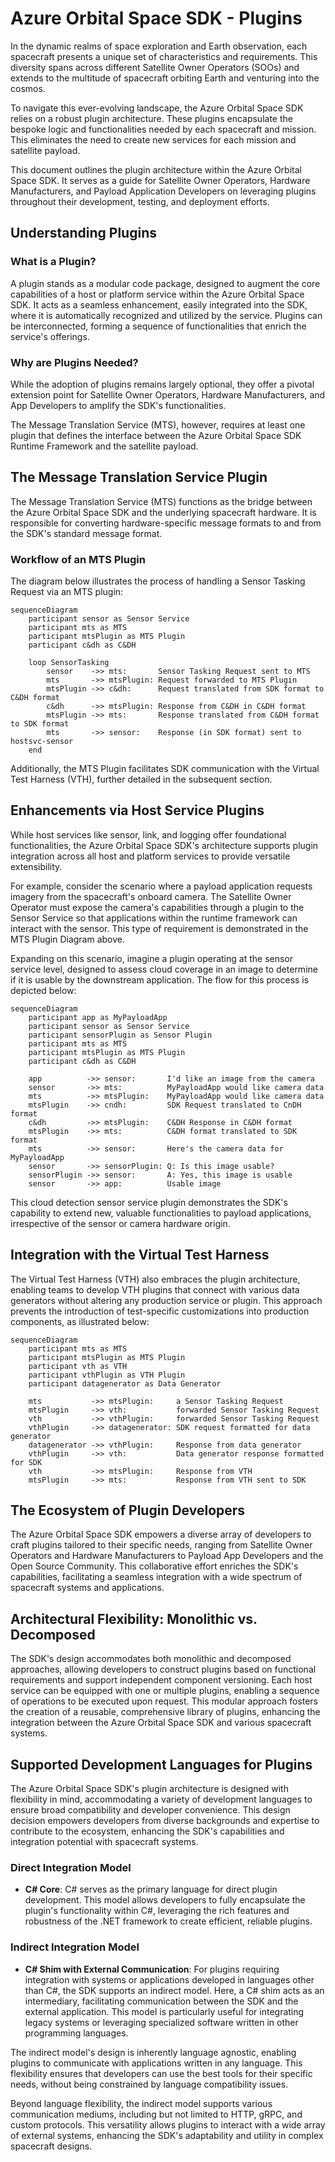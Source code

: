 # Azure Orbital Space SDK - Plugins

In the dynamic realms of space exploration and Earth observation, each spacecraft presents a unique set of characteristics and requirements. This diversity spans across different Satellite Owner Operators (SOOs) and extends to the multitude of spacecraft orbiting Earth and venturing into the cosmos.

To navigate this ever-evolving landscape, the Azure Orbital Space SDK relies on a robust plugin architecture. These plugins encapsulate the bespoke logic and functionalities needed by each spacecraft and mission. This eliminates the need to create new services for each mission and satellite payload.

This document outlines the plugin architecture within the Azure Orbital Space SDK. It serves as a guide for Satellite Owner Operators, Hardware Manufacturers, and Payload Application Developers on leveraging plugins throughout their development, testing, and deployment efforts.

## Understanding Plugins

### What is a Plugin?

A plugin stands as a modular code package, designed to augment the core capabilities of a host or platform service within the Azure Orbital Space SDK. It acts as a seamless enhancement, easily integrated into the SDK, where it is automatically recognized and utilized by the service. Plugins can be interconnected, forming a sequence of functionalities that enrich the service's offerings.

### Why are Plugins Needed?

While the adoption of plugins remains largely optional, they offer a pivotal extension point for Satellite Owner Operators, Hardware Manufacturers, and App Developers to amplify the SDK's functionalities.

The Message Translation Service (MTS), however, requires at least one plugin that defines the interface between the Azure Orbital Space SDK Runtime Framework and the satellite payload.

## The Message Translation Service Plugin

The Message Translation Service (MTS) functions as the bridge between the Azure Orbital Space SDK and the underlying spacecraft hardware. It is responsible for converting hardware-specific message formats to and from the SDK's standard message format.

### Workflow of an MTS Plugin

The diagram below illustrates the process of handling a Sensor Tasking Request via an MTS plugin:

```mermaid
sequenceDiagram
    participant sensor as Sensor Service
    participant mts as MTS
    participant mtsPlugin as MTS Plugin
    participant c&dh as C&DH

    loop SensorTasking
        sensor    ->> mts:       Sensor Tasking Request sent to MTS
        mts       ->> mtsPlugin: Request forwarded to MTS Plugin
        mtsPlugin ->> c&dh:      Request translated from SDK format to C&DH format
        c&dh      ->> mtsPlugin: Response from C&DH in C&DH format
        mtsPlugin ->> mts:       Response translated from C&DH format to SDK format
        mts       ->> sensor:    Response (in SDK format) sent to hostsvc-sensor
    end
```

Additionally, the MTS Plugin facilitates SDK communication with the Virtual Test Harness (VTH), further detailed in the subsequent section.

## Enhancements via Host Service Plugins

While host services like sensor, link, and logging offer foundational functionalities, the Azure Orbital Space SDK's architecture supports plugin integration across all host and platform services to provide versatile extensibility.

For example, consider the scenario where a payload application requests imagery from the spacecraft's onboard camera. The Satellite Owner Operator must expose the camera's capabilities through a plugin to the Sensor Service so that applications within the runtime framework can interact with the sensor. This type of requirement is demonstrated in the MTS Plugin Diagram above.

Expanding on this scenario, imagine a plugin operating at the sensor service level, designed to assess cloud coverage in an image to determine if it is usable by the downstream application. The flow for this process is depicted below:

```mermaid
sequenceDiagram
    participant app as MyPayloadApp
    participant sensor as Sensor Service
    participant sensorPlugin as Sensor Plugin
    participant mts as MTS
    participant mtsPlugin as MTS Plugin
    participant c&dh as C&DH

    app          ->> sensor:       I'd like an image from the camera
    sensor       ->> mts:          MyPayloadApp would like camera data
    mts          ->> mtsPlugin:    MyPayloadApp would like camera data
    mtsPlugin    ->> cndh:         SDK Request translated to CnDH format
    c&dh         ->> mtsPlugin:    C&DH Response in C&DH format
    mtsPlugin    ->> mts:          C&DH format translated to SDK format
    mts          ->> sensor:       Here's the camera data for MyPayloadApp
    sensor       ->> sensorPlugin: Q: Is this image usable?
    sensorPlugin ->> sensor:       A: Yes, this image is usable
    sensor       ->> app:          Usable image
```

This cloud detection sensor service plugin demonstrates the SDK's capability to extend new, valuable functionalities to payload applications, irrespective of the sensor or camera hardware origin.

## Integration with the Virtual Test Harness

The Virtual Test Harness (VTH) also embraces the plugin architecture, enabling teams to develop VTH plugins that connect with various data generators without altering any production service or plugin. This approach prevents the introduction of test-specific customizations into production components, as illustrated below:

```mermaid
sequenceDiagram
    participant mts as MTS
    participant mtsPlugin as MTS Plugin
    participant vth as VTH
    participant vthPlugin as VTH Plugin
    participant datagenerator as Data Generator

    mts           ->> mtsPlugin:     a Sensor Tasking Request
    mtsPlugin     ->> vth:           forwarded Sensor Tasking Request
    vth           ->> vthPlugin:     forwarded Sensor Tasking Request
    vthPlugin     ->> datagenerator: SDK request formatted for data generator
    datagenerator ->> vthPlugin:     Response from data generator
    vthPlugin     ->> vth:           Data generator response formatted for SDK
    vth           ->> mtsPlugin:     Response from VTH
    mtsPlugin     ->> mts:           Response from VTH sent to SDK
```

## The Ecosystem of Plugin Developers

The Azure Orbital Space SDK empowers a diverse array of developers to craft plugins tailored to their specific needs, ranging from Satellite Owner Operators and Hardware Manufacturers to Payload App Developers and the Open Source Community. This collaborative effort enriches the SDK's capabilities, facilitating a seamless integration with a wide spectrum of spacecraft systems and applications.

## Architectural Flexibility: Monolithic vs. Decomposed

The SDK's design accommodates both monolithic and decomposed approaches, allowing developers to construct plugins based on functional requirements and support independent component versioning. Each host service can be equipped with one or multiple plugins, enabling a sequence of operations to be executed upon request. This modular approach fosters the creation of a reusable, comprehensive library of plugins, enhancing the integration between the Azure Orbital Space SDK and various spacecraft systems.

## Supported Development Languages for Plugins

The Azure Orbital Space SDK's plugin architecture is designed with flexibility in mind, accommodating a variety of development languages to ensure broad compatibility and developer convenience. This design decision empowers developers from diverse backgrounds and expertise to contribute to the ecosystem, enhancing the SDK's capabilities and integration potential with spacecraft systems.

### Direct Integration Model

- **C# Core**: C# serves as the primary language for direct plugin development. This model allows developers to fully encapsulate the plugin's functionality within C#, leveraging the rich features and robustness of the .NET framework to create efficient, reliable plugins.

### Indirect Integration Model

- **C# Shim with External Communication**: For plugins requiring integration with systems or applications developed in languages other than C#, the SDK supports an indirect model. Here, a C# shim acts as an intermediary, facilitating communication between the SDK and the external application. This model is particularly useful for integrating legacy systems or leveraging specialized software written in other programming languages.

 The indirect model's design is inherently language agnostic, enabling plugins to communicate with applications written in any language. This flexibility ensures that developers can use the best tools for their specific needs, without being constrained by language compatibility issues.

 Beyond language flexibility, the indirect model supports various communication mediums, including but not limited to HTTP, gRPC, and custom protocols. This versatility allows plugins to interact with a wide array of external systems, enhancing the SDK's adaptability and utility in complex spacecraft designs.